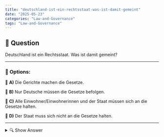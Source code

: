 ```yaml
---
title: "deutschland-ist-ein-rechtsstaat-was-ist-damit-gemeint"
date: "2025-05-23"
categories: "Law-and-Governance"
tags: "Law-and-Governance"
---
```


## 📌 **Question**

Deutschland ist ein Rechtsstaat. Was ist damit gemeint?



---

### 📝 **Options:**

🔘 **A)** Die Gerichte machen die Gesetze.

🔘 **B)** Nur Deutsche müssen die Gesetze befolgen.

🔘 **C)** Alle Einwohner/Einwohnerinnen und der Staat müssen sich an die Gesetze halten.

🔘 **D)** Der Staat muss sich nicht an die Gesetze halten.

---

<details>
  <summary>🔍 Show Answer</summary>

  <p>
💡  <b>Correct Answer:</b>  c
  </p>
  <p>
    📖<b>Explanation:</b>
    In Deutschland ist das Prinzip des Rechtsstaats zentral. Es bedeutet, dass sowohl die Bürger als auch der Staat selbst den Gesetzen unterworfen sind. Die Gewaltenteilung sorgt dafür, dass die Legislative, Exekutive und Judikative unabhängig agieren. Gesetze werden nicht von Gerichten gemacht, sondern von gewählten Repräsentanten. Alle Einwohner, unabhängig von ihrer Staatsangehörigkeit, müssen die Gesetze befolgen. Daher ist die korrekte Antwort c: Jeder muss sich an die Gesetze halten. Darin zeigt sich das Fundament der Demokratie und Rechtsstaatlichkeit, welches Sicherheit und Gerechtigkeit gewährleisten soll.
  </p>
</details>
